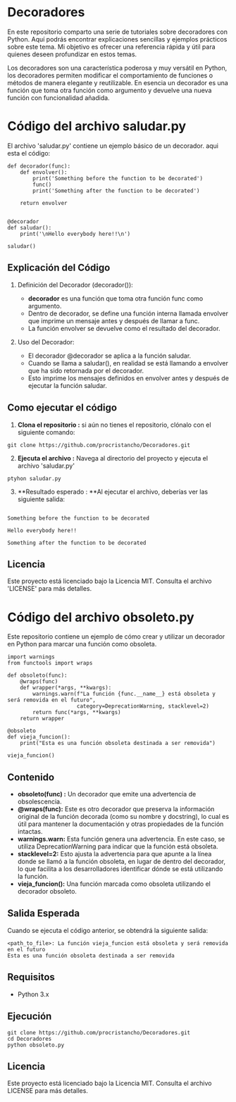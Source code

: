 # Decoradores
En este repositorio comparto una serie de tutoriales sobre decoradores con Python. Aquí podrás encontrar explicaciones sencillas y ejemplos prácticos sobre este tema. Mi objetivo es ofrecer una referencia rápida y útil para quienes deseen profundizar en estos temas.

Los decoradores son una característica poderosa y muy versátil en Python, los decoradores permiten modificar el comportamiento de funciones o métodos de manera elegante y
reutilizable. En esencia un decorador es una función que toma otra función como argumento y devuelve una nueva función con funcionalidad añadida.

# Código del archivo saludar.py
El archivo 'saludar.py' contiene un ejemplo básico de un decorador. aqui esta el código:
```
def decorador(func):
    def envolver():
        print('Something before the function to be decorated')
        func()
        print('Something after the function to be decorated')
    
    return envolver


@decorador
def saludar():
    print('\nHello everybody here!!\n')

saludar()
```

## Explicación del Código
1. Definición del Decorador (decorador()):
     - **decorador** es una función que toma otra función func como argumento.
     - Dentro de decorador, se define una función interna llamada envolver que imprime un mensaje antes y después de llamar a func.
     - La función envolver se devuelve como el resultado del decorador.
2. Uso del Decorador:

    - El decorador @decorador se aplica a la función saludar.
    - Cuando se llama a saludar(), en realidad se está llamando a envolver que ha sido retornada por el decorador.
    - Esto imprime los mensajes definidos en envolver antes y después de ejecutar la función saludar.
  
## Como ejecutar el código
1. **Clona el repositorio :** si aún no tienes el repositorio, clónalo con el siguiente comando:
```
git clone https://github.com/procristancho/Decoradores.git

```
2. **Ejecuta el archivo :** Navega al directorio del proyecto y ejecuta el archivo 'saludar.py'
```
ptyhon saludar.py
```
3. **Resultado esperado : **Al ejecutar el archivo, deberías ver las siguiente salida:
```

Something before the function to be decorated

Hello everybody here!!

Something after the function to be decorated

```
   ## Licencia
   Este proyecto está licenciado bajo la Licencia MIT. Consulta el archivo 'LICENSE' para más detalles.


# Código del archivo obsoleto.py
Este repositorio contiene un ejemplo de cómo crear y utilizar un decorador en Python para marcar una función como obsoleta. 
```
import warnings
from functools import wraps

def obsoleto(func):
    @wraps(func)
    def wrapper(*args, **kwargs):
        warnings.warn(f"La función {func.__name__} está obsoleta y será removida en el futuro", 
                      category=DeprecationWarning, stacklevel=2)
        return func(*args, **kwargs)
    return wrapper

@obsoleto
def vieja_funcion():
    print("Esta es una función obsoleta destinada a ser removida")

vieja_funcion()

```

## Contenido
- **obsoleto(func) :** Un decorador que emite una advertencia de obsolescencia.
- **@wraps(func):** Este es otro decorador que preserva la información original de la función decorada (como su nombre y docstring), lo cual es útil para mantener la documentación y otras propiedades de la función intactas.
- **warnings.warn:** Esta función genera una advertencia. En este caso, se utiliza DeprecationWarning para indicar que la función está obsoleta.
- **stacklevel=2:** Esto ajusta la advertencia para que apunte a la línea donde se llamó a la función obsoleta, en lugar de dentro del decorador, lo que facilita a los desarrolladores identificar dónde se está utilizando la función.
- **vieja_funcion():** Una función marcada como obsoleta utilizando el decorador obsoleto.

## Salida Esperada
Cuando se ejecuta el código anterior, se obtendrá la siguiente salida:
```
<path_to_file>: La función vieja_funcion está obsoleta y será removida en el futuro
Esta es una función obsoleta destinada a ser removida
```
## Requisitos
- Python 3.x

## Ejecución
```
git clone https://github.com/procristancho/Decoradores.git
cd Decoradores
python obsoleto.py

```
## Licencia
Este proyecto está licenciado bajo la Licencia MIT. Consulta el archivo LICENSE para más detalles.
